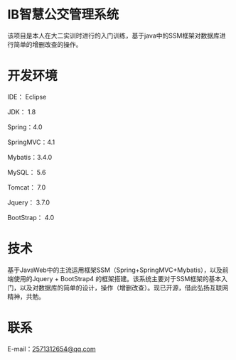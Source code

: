 # IB智慧公交管理系统
该项目是本人在大二实训时进行的入门训练，基于java中的SSM框架对数据库进行简单的增删改查的操作。

# 开发环境
IDE： Eclipse

JDK： 1.8

Spring：4.0

SpringMVC：4.1

Mybatis：3.4.0

MySQL： 5.6

Tomcat： 7.0

Jquery： 3.7.0

BootStrap： 4.0


# 技术
基于JavaWeb中的主流运用框架SSM（Spring+SpringMVC+Mybatis），以及前端使用的Jquery + BootStrap4 的框架搭建。该系统主要对于SSM框架的基本入门，以及对数据库的简单的设计，操作（增删改查）。现已开源，借此弘扬互联网精神，共勉。

# 联系
E-mail：2571312654@qq.com
